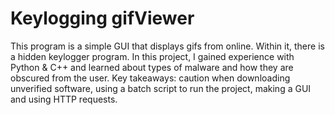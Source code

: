 # Keylogging gifViewer
This program is a simple GUI that displays gifs from online. Within it, there is a hidden keylogger program. 
In this project, I gained experience with Python & C++ and learned about types of malware and how they are obscured from the user.
Key takeaways: caution when downloading unverified software, using a batch script to run the project, making a GUI and using HTTP requests. 
